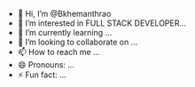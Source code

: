 - 👋 Hi, I’m @Bkhemanthrao
- 👀 I’m interested in FULL STACK DEVELOPER...
- 🌱 I’m currently learning ...
- 💞️ I’m looking to collaborate on ...
- 📫 How to reach me ...
- 😄 Pronouns: ...
- ⚡ Fun fact: ...

<!---
Bkhemanthrao/Bkhemanthrao is a ✨ special ✨ repository because its `README.md` (this file) appears on your GitHub profile.
You can click the Preview link to take a look at your changes.
--->
